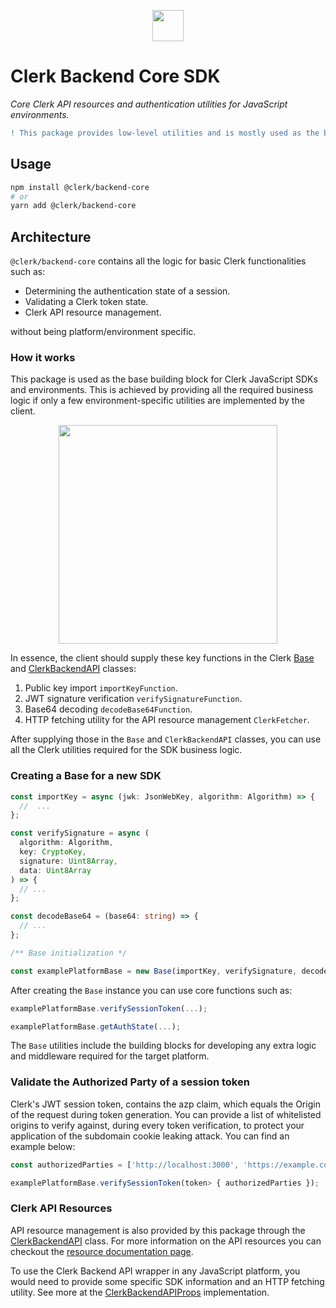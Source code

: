 <p align="center">
  <a href="https://clerk.dev/" target="_blank" align="center">
    <img src="https://images.clerk.dev/static/clerk.svg" height="50">
  </a>
  <br />
</p>

# Clerk Backend Core SDK

_Core Clerk API resources and authentication utilities for JavaScript environments._

```diff
! This package provides low-level utilities and is mostly used as the base for other Clerk SDKs.
```

## Usage

```sh
npm install @clerk/backend-core
# or
yarn add @clerk/backend-core
```

## Architecture

`@clerk/backend-core` contains all the logic for basic Clerk functionalities such as:

- Determining the authentication state of a session.
- Validating a Clerk token state.
- Clerk API resource management.

without being platform/environment specific.

### How it works

This package is used as the base building block for Clerk JavaScript SDKs and environments. This is achieved by providing all the required business logic if only a few environment-specific utilities are implemented by the client.

<p align="center">
  <a href="https://clerk.dev/" target="_blank" align="center">
    <img src="https://images.clerk.dev/static/backend_api_architecture.png" height="350">
  </a>
  <br />
</p>

In essence, the client should supply these key functions in the Clerk [Base](./src/Base.ts#47) and [ClerkBackendAPI](./src/api/ClerkBackendAPI.ts) classes:

1. Public key import `importKeyFunction`.
2. JWT signature verification `verifySignatureFunction`.
3. Base64 decoding `decodeBase64Function`.
4. HTTP fetching utility for the API resource management `ClerkFetcher`.

After supplying those in the `Base` and `ClerkBackendAPI` classes, you can use all the Clerk utilities required for the SDK business logic.

### Creating a Base for a new SDK

```ts
const importKey = async (jwk: JsonWebKey, algorithm: Algorithm) => {
  //  ...
};

const verifySignature = async (
  algorithm: Algorithm,
  key: CryptoKey,
  signature: Uint8Array,
  data: Uint8Array
) => {
  // ...
};

const decodeBase64 = (base64: string) => {
  // ...
};

/** Base initialization */

const examplePlatformBase = new Base(importKey, verifySignature, decodeBase64);
```

After creating the `Base` instance you can use core functions such as:

```ts
examplePlatformBase.verifySessionToken(...);

examplePlatformBase.getAuthState(...);
```

The `Base` utilities include the building blocks for developing any extra logic and middleware required for the target platform.

### Validate the Authorized Party of a session token
Clerk's JWT session token, contains the azp claim, which equals the Origin of the request during token generation. You can provide a list of whitelisted origins to verify against, during every token verification, to protect your application of the subdomain cookie leaking attack. You can find an example below:

```ts
const authorizedParties = ['http://localhost:3000', 'https://example.com']

examplePlatformBase.verifySessionToken(token> { authorizedParties });
```

### Clerk API Resources

API resource management is also provided by this package through the [ClerkBackendAPI](./src/api/ClerkBackendAPI.ts) class. For more information on the API resources you can checkout the [resource documentation page](https://docs.clerk.dev/reference/backend-api-reference).

To use the Clerk Backend API wrapper in any JavaScript platform, you would need to provide some specific SDK information and an HTTP fetching utility. See more at the [ClerkBackendAPIProps](./src/api/ClerkBackendAPI.ts#17) implementation.
